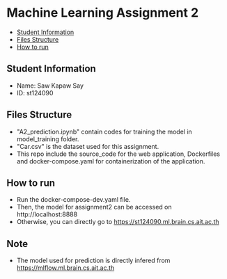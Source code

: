 # Machine Learning Assignment 2

- [Student Information](#student-information)
- [Files Structure](#files-structure)
- [How to run](#how-to-run)

## Student Information
 - Name: Saw Kapaw Say
 - ID: st124090

## Files Structure
 - "A2_prediction.ipynb" contain codes for training the model in model_training folder.
 - "Car.csv" is the dataset used for this assignment.
 - This repo include the source_code for the web application, Dockerfiles and docker-compose.yaml for containerization of the application.

## How to run
 - Run the docker-compose-dev.yaml file.
 - Then, the model for assignment2 can be accessed on http://localhost:8888
 - Otherwise, you can directly go to https://st124090.ml.brain.cs.ait.ac.th

## Note
 - The model used for prediction is directly infered from https://mlflow.ml.brain.cs.ait.ac.th


